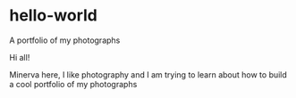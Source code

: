 # hello-world
A portfolio of my photographs

Hi all!

Minerva here, I like photography and I am trying to learn about how to build a cool portfolio of my photographs
